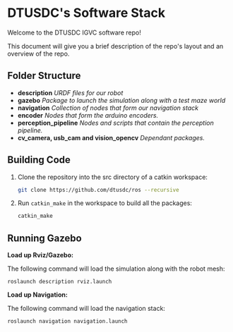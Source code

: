 # DTUSDC's Software Stack

Welcome to the DTUSDC IGVC software repo!

This document will give you a brief description of the repo's layout and an overview of the repo.

## Folder Structure

 * **description**
    *URDF files for our robot*
 * **gazebo**
    *Package to launch the simulation along with a test maze world*
 * **navigation**
    *Collection of nodes that form our navigation stack*
 * **encoder**
    *Nodes that form the arduino encoders.*
 * **perception_pipeline**
    *Nodes and scripts that contain the perception pipeline.*
 * **cv_camera, usb_cam and vision_opencv**
    *Dependant packages.*
    
## Building Code
 
1. Clone the repository into the src directory of a catkin workspace:
    ```bash
    git clone https://github.com/dtusdc/ros --recursive
    ```

2. Run `catkin_make` in the workspace to build all the packages:
    ```bash
    catkin_make
    ```

## Running Gazebo

**Load up Rviz/Gazebo:**

The following command will load the simulation along with the robot mesh:
```
roslaunch description rviz.launch
```

**Load up Navigation:**

The following command will load the navigation stack:
```
roslaunch navigation navigation.launch
```